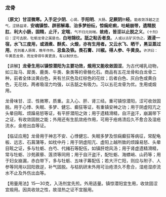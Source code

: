 ### 龙骨	

**〔原文〕甘涩微寒。入手足少阴**、<small>心肾。</small>**手阳明**、<small>大肠。</small>**足厥阴**<small>肝</small>**经**。<small>能收敛浮越之正气，涩肠益肾，</small>**安魂镇惊、辟邪解毒**。**治多梦纷纭，惊痫疟痢，吐衄崩带，遗精脱肛**。**利大小肠，固精，止汗，定喘**，<small>气不归元则喘。</small>**敛疮，皆涩以止脱之义**。<small>《十剂》曰：涩可去脱，牡蛎龙骨之属是也。</small>**白地锦纹。舐之粘舌者良**。<small>人或以古矿灰伪之。</small>**酒浸一宿，水飞三度用，或酒煮、酥炙、火煅，亦有生用者。又云水飞、晒干，黑豆蒸过用**。<small>否则着人肠胃，晚年作热。</small>**忌鱼及铁。畏石膏、川椒。得人参、牛黄良。**<small>许洪曰：牛黄恶龙骨，而龙骨得牛黄更良，有以制伏也。</small>

【讲解】**龙骨生用以镇惊潜阳为主要功效，煅用又能收敛固涩**。为古代哺乳动物，如三趾马、犀类、鹿类、牛类、象类等的骨骼化石。商品有五花龙骨和白龙骨二种，前者全体淡黄白色，夹有兰灰色及红棕色的花纹；后者白色、灰白色或黄白色，无花纹。两者吸湿力均强，以舌舐之有吸力。习以五花龙骨为优。生用或煅用。

龙骨味甘、涩、性微寒，质重。主入心、肝、肾三经。重可镇惊潜阳，涩可收敛固脱。用于心悸、失眠、多梦、健忘、癫狂等证，有重镇安神之功；用于阴虚阳亢之头晕目眩、烦躁易怒等证，有平肝潜阳之效；用于遗精滑精，自汗盗汗，崩漏带下之证，有收敛固脱之能；外用还有生肌敛疮作用，可用于疮疡溃后久不愈合及湿疮流水，金疮出血等证。

【临证应用】龙骨用于神志不安、心悸健忘、失眠多梦及惊痫癫狂等病征，常配龟板、远志、石菖蒲等，如枕中丹；用于阴虚阳亢、虚阳上越所致的烦躁易怒、头晕目眩之证，多与牡蛎、白芍、代赭石等配伍，如镇肝熄风汤；用于肾虚遗精滑精，常与牡蛎、沙苑蒺藜、莲须等同用；用于自汗盗汗，配牡蛎、海螵峭、山药等；用于妇女崩漏，赤白带下，多与牡蛎、五味子筹配伍；若大汗亡阳，则应与附子、人参等同用以回阳救逆，补气固脱。与枯矾研末外用可治疮溃久不愈合，湿疮湿疹流水不止及外伤出血等。

【用量用法】15—30克，入汤剂宜先煎。外用适量。镇惊潜阳宜生用，收敛固涩宜煅用。因具收敛之性，故湿热之证不宜服用。

